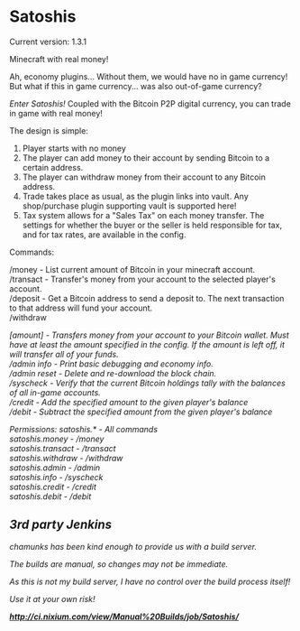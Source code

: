 Satoshis
========

Current version: 1.3.1

Minecraft with real money!  

Ah, economy plugins... Without them, we would have no in game currency! But what if this in game currency... was also out-of-game currency?  

*Enter Satoshis!*
Coupled with the Bitcoin P2P digital currency, you can trade in game with real money!

The design is simple:  
1) Player starts with no money  
2) The player can add money to their account by sending Bitcoin to a certain address.  
3) The player can withdraw money from their account to any Bitcoin address.  
4) Trade takes place as usual, as the plugin links into vault. Any shop/purchase plugin supporting vault is supported here!  
5) Tax system allows for a "Sales Tax" on each money transfer. The settings for whether the buyer or the seller is held responsible for tax, and for tax rates, are available in the config.  

Commands:  

/money - List current amount of Bitcoin in your minecraft account.  
/transact <player> <amount> - Transfer's money from your account to the selected player's account.  
/deposit - Get a Bitcoin address to send a deposit to. The next transaction to that address will fund your account.  
/withdraw <address> [amount] - Transfers money from your account to your Bitcoin wallet. Must have at least the amount specified in the config. If the amount is left off, it will transfer all of your funds.  
/admin info - Print basic debugging and economy info.  
/admin reset - Delete and re-download the block chain.  
/syscheck - Verify that the current Bitcoin holdings tally with the balances of all in-game accounts.  
/credit <player> <amount> - Add the specified amount to the given player's balance  
/debit <player> <amount> - Subtract the specified amount from the given player's balance  

Permissions:
satoshis.* - All commands  
satoshis.money - /money  
satoshis.transact - /transact  
satoshis.withdraw - /withdraw  
satoshis.admin - /admin  
satoshis.info - /syscheck  
satoshis.credit - /credit  
satoshis.debit - /debit


3rd party Jenkins
-----------------

chamunks has been kind enough to provide us with a build server.

The builds are manual, so changes may not be immediate.

*As this is not my build server, I have no control over the build process itself!*

*Use it at your own risk!*

**http://ci.nixium.com/view/Manual%20Builds/job/Satoshis/**

